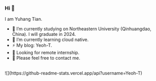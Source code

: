 ### Hi  👋

I am Yuhang Tian.

<!--
**MushroomTyh/MushroomTyh** is a ✨ _special_ ✨ repository because its `README.md` (this file) appears on your GitHub profile.

Here are some ideas to get you started:


-->

- 🔭 I’m currently studying on Northeastern University (Qinhuangdao, China). I will graduate in 2024.<br>
- 🌱 I’m currently learning cloud native.<br>
- ⚡ My blog: Yeoh-T.<br>
- 👀 Looking for remote internship.<br>
- 💬 Please feel free to contact me.<br>
<br>
![](https://github-readme-stats.vercel.app/api?username=Yeoh-T)
